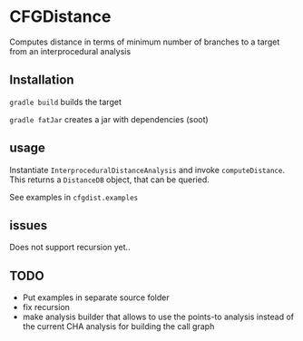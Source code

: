 # CFGDistance #
Computes distance in terms of minimum number of branches to a target from an interprocedural analysis

## Installation ##
`gradle build` builds the target

`gradle fatJar` creates a jar with dependencies (soot)

## usage ##
Instantiate `InterproceduralDistanceAnalysis` and invoke `computeDistance`. This returns a `DistanceDB` object, that can be queried.

See examples in `cfgdist.examples`

## issues ##
Does not support recursion yet..

## TODO ##

* Put examples in separate source folder
* fix recursion
* make analysis builder that allows to use the points-to analysis instead of the current CHA analysis for building the call graph



